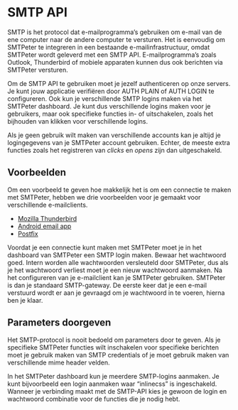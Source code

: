# SMTP API

SMTP is het protocol dat e-mailprogramma’s gebruiken om e-mail van de ene computer naar de andere computer te versturen. 
Het is eenvoudig om SMTPeter te integreren in een bestaande e-mailinfrastructuur, omdat SMTPeter wordt geleverd met een SMTP API. 
E-mailprogramma’s zoals Outlook, Thunderbird of mobiele apparaten kunnen dus ook berichten via SMTPeter versturen.

Om de SMTP API te gebruiken moet je jezelf authenticeren op onze servers. 
Je kunt jouw applicatie verifiëren door AUTH PLAIN of AUTH LOGIN te configureren. 
Ook kun je verschillende SMTP logins maken via het SMTPeter dashboard. 
Je kunt dus verschillende logins maken voor je gebruikers, maar ook specifieke functies in- of uitschakelen, 
zoals het bijhouden van klikken voor verschillende logins.

Als je geen gebruik wilt maken van verschillende accounts kan je altijd je logingegevens van je SMTPeter account gebruiken. 
Echter, de meeste extra functies zoals het registreren van *clicks* en *opens* zijn dan uitgeschakeld.

## Voorbeelden
Om een voorbeeld te geven hoe makkelijk het is om een connectie te maken met SMTPeter, hebben we drie voorbeelden voor je gemaakt 
voor verschillende e-mailclients.

* [Mozilla Thunderbird](thunderbird "Mozilla Thunderbird voorbeeld")
* [Android email app](android "Android e-mail app voorbeeld")
* [Postfix](postfix "Postfix voorbeeld")

Voordat je een connectie kunt maken met SMTPeter moet je in het dashboard van SMTPeter een SMTP login maken. Bewaar het wachtwoord goed. 
Intern worden alle wachtwoorden versleuteld door SMTPeter, dus als je het wachtwoord verliest moet je een nieuw wachtwoord aanmaken.
Na het configureren van je e-mailclient kan je SMTPeter gebruiken. SMTPeter is dan je standaard SMTP-gateway. De eerste keer dat je 
een e-mail verstuurd wordt er aan je gevraagd om je wachtwoord in te voeren, hierna ben je klaar.

## Parameters doorgeven

Het SMTP-protocol is nooit bedoeld om parameters door te geven. Als je specifieke SMTPeter functies wilt inschakelen voor specifieke 
berichten moet je gebruik maken van SMTP credentials of je moet gebruik maken van verschillende mime header velden.

In het SMTPeter dashboard kun je meerdere SMTP-logins aanmaken. Je kunt bijvoorbeeld een login aanmaken waar “inlinecss” is ingeschakeld. 
Wanneer je verbinding maakt met de SMTP-API kies je gewoon de login en wachtwoord combinatie voor de functies die je nodig hebt.
